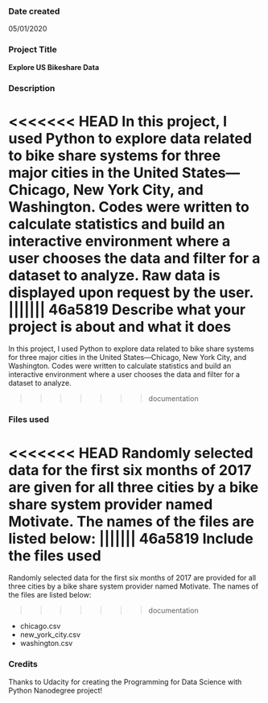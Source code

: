 ### Date created
05/01/2020

### Project Title
**Explore US Bikeshare Data**

### Description
<<<<<<< HEAD
In this project, I used Python to explore data related to bike share systems for three major cities in the United States—Chicago, New York City, and Washington. Codes were written to calculate statistics and build an interactive environment where a user chooses the data and filter for a dataset to analyze. Raw data is displayed upon request by the user.
||||||| 46a5819
Describe what your project is about and what it does
=======
In this project, I used Python to explore data related to bike share systems for three major cities in the United States—Chicago, New York City, and Washington. Codes were written to calculate statistics and build an interactive environment where a user chooses the data and filter for a dataset to analyze.
>>>>>>> documentation

### Files used
<<<<<<< HEAD
Randomly selected data for the first six months of 2017 are given for all three cities by a bike share system provider named Motivate. The names of the files are listed below:
||||||| 46a5819
Include the files used
=======
Randomly selected data for the first six months of 2017 are provided for all three cities by a bike share system provider named Motivate. The names of the files are listed below:
>>>>>>> documentation

* chicago.csv
* new_york_city.csv
* washington.csv

### Credits
Thanks to Udacity for creating the Programming for Data Science with Python Nanodegree project!
